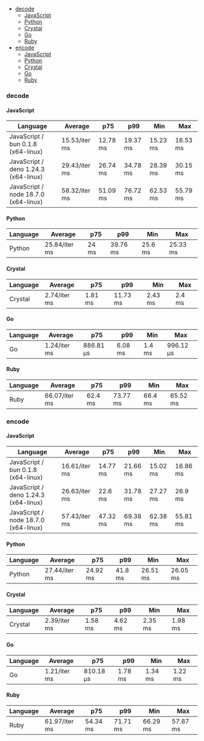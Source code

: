 - [decode](#base64-decode)
    - [JavaScript](#base64-decode-javascript)
    - [Python](#base64-decode-python)
    - [Crystal](#base64-decode-crystal)
    - [Go](#base64-decode-go)
    - [Ruby](#base64-decode-ruby)
- [encode](#base64-encode)
    - [JavaScript](#base64-encode-javascript)
    - [Python](#base64-encode-python)
    - [Crystal](#base64-encode-crystal)
    - [Go](#base64-encode-go)
    - [Ruby](#base64-encode-ruby)

### <a name="base64-decode">decode</a>

#### <a name="base64-decode-javascript">JavaScript</a>

| Language                             | Average       | p75      | p99      | Min      | Max      |
| ------------------------------------ | ------------- | -------- | -------- | -------- | -------- |
| JavaScript / bun 0.1.8 (x64-linux)   | 15.53/iter ms | 12.78 ms | 19.37 ms | 15.23 ms | 16.53 ms |
| JavaScript / deno 1.24.3 (x64-linux) | 29.43/iter ms | 26.74 ms | 34.78 ms | 28.39 ms | 30.15 ms |
| JavaScript / node 18.7.0 (x64-linux) | 58.32/iter ms | 51.09 ms | 76.72 ms | 62.53 ms | 55.79 ms |

#### <a name="base64-decode-python">Python</a>

| Language | Average       | p75   | p99      | Min     | Max      |
| -------- | ------------- | ----- | -------- | ------- | -------- |
| Python   | 25.84/iter ms | 24 ms | 39.76 ms | 25.6 ms | 25.33 ms |

#### <a name="base64-decode-crystal">Crystal</a>

| Language | Average      | p75     | p99      | Min     | Max    |
| -------- | ------------ | ------- | -------- | ------- | ------ |
| Crystal  | 2.74/iter ms | 1.81 ms | 11.73 ms | 2.43 ms | 2.4 ms |

#### <a name="base64-decode-go">Go</a>

| Language | Average      | p75       | p99     | Min    | Max       |
| -------- | ------------ | --------- | ------- | ------ | --------- |
| Go       | 1.24/iter ms | 886.81 µs | 6.08 ms | 1.4 ms | 996.12 µs |

#### <a name="base64-decode-ruby">Ruby</a>

| Language | Average       | p75     | p99      | Min     | Max      |
| -------- | ------------- | ------- | -------- | ------- | -------- |
| Ruby     | 66.07/iter ms | 62.4 ms | 73.77 ms | 66.4 ms | 65.52 ms |

### <a name="base64-encode">encode</a>

#### <a name="base64-encode-javascript">JavaScript</a>

| Language                             | Average       | p75      | p99      | Min      | Max      |
| ------------------------------------ | ------------- | -------- | -------- | -------- | -------- |
| JavaScript / bun 0.1.8 (x64-linux)   | 16.61/iter ms | 14.77 ms | 21.66 ms | 15.02 ms | 16.86 ms |
| JavaScript / deno 1.24.3 (x64-linux) | 26.63/iter ms | 22.6 ms  | 31.78 ms | 27.27 ms | 26.9 ms  |
| JavaScript / node 18.7.0 (x64-linux) | 57.43/iter ms | 47.32 ms | 69.38 ms | 62.38 ms | 55.81 ms |

#### <a name="base64-encode-python">Python</a>

| Language | Average       | p75      | p99     | Min      | Max      |
| -------- | ------------- | -------- | ------- | -------- | -------- |
| Python   | 27.44/iter ms | 24.92 ms | 41.8 ms | 26.51 ms | 26.05 ms |

#### <a name="base64-encode-crystal">Crystal</a>

| Language | Average      | p75     | p99     | Min     | Max     |
| -------- | ------------ | ------- | ------- | ------- | ------- |
| Crystal  | 2.39/iter ms | 1.58 ms | 4.62 ms | 2.35 ms | 1.98 ms |

#### <a name="base64-encode-go">Go</a>

| Language | Average      | p75       | p99     | Min     | Max     |
| -------- | ------------ | --------- | ------- | ------- | ------- |
| Go       | 1.21/iter ms | 810.18 µs | 1.78 ms | 1.34 ms | 1.22 ms |

#### <a name="base64-encode-ruby">Ruby</a>

| Language | Average       | p75      | p99      | Min      | Max      |
| -------- | ------------- | -------- | -------- | -------- | -------- |
| Ruby     | 61.97/iter ms | 54.34 ms | 71.71 ms | 66.29 ms | 57.87 ms |


